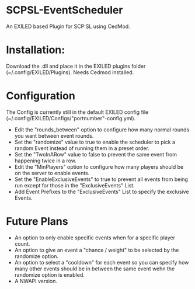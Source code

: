 # SCPSL-EventScheduler
An EXILED based Plugin for SCP:SL using CedMod.

# Installation:
Download the .dll and place it in the EXILED plugins folder (~/.config/EXILED/Plugins).
Needs Cedmod installed.


# Configuration 
The Config is currently still in the default EXILED config file (~/.config/EXILED/Configs/"portnumber"-config.yml).
- Edit the "rounds_between" option to configure how many normal rounds you want between event rounds.
- Set the "randomize" value to true to enable the scheduler to pick a random Event instead of running them in a preset order.
- Set the "TwoInARow" value to false to prevent the same event from happening twice in a row.
- Edit the "MinPlayers" option to configure how many players should be on the server to enable events.
- Set the "EnableExclusiveEvents" to true to prevent all events from being run except for those in the "ExclusiveEvents" List.
- Add Event Prefixes to the "ExclusiveEvents" List to specify the exclusive Events.

# Future Plans
- An option to only enable specific events when for a specific player count.
- An option to give an event a "chance / weight" to be selected by the randomize option.
- An option to select a "cooldown" for each event so you can specify how many other events should be in between the same event wehn the randomize option is enabled.
- A NWAPI version.
